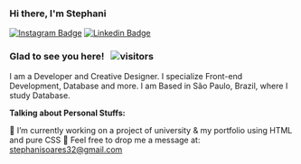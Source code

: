 ### Hi there, I'm Stephani

[![Instagram Badge](https://img.shields.io/badge/-Instagram-e4405f?style=flat-square&logo=Instagram&logoColor=white&color=lightgray)](https://instagram.com/stessada_?utm_medium=copy_link)
[![Linkedin Badge](https://img.shields.io/badge/-LinkedIn-0e76a8?style=flat-square&logo=Linkedin&logoColor=white&color=green)](https://www.linkedin.com/in/stephani-soares)

### Glad to see you here! &nbsp; ![visitors](https://visitor-badge.glitch.me/badge?page_id=stephani-sj&left_color=gray&right_color=yellow)



I am a Developer and Creative Designer. I specialize Front-end Development, Database and more.
I am Based in São Paulo, Brazil, where I study Database.

**Talking about Personal Stuffs:**

📝 I’m currently working on a project of university & my portfolio using HTML and pure CSS
💬 Feel free to drop me a message at: stephanisoares32@gmail.com


